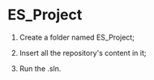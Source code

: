 # ES_Project

1. Create a folder named ES_Project;

2. Insert all the repository's content in it;

3. Run the .sln.
